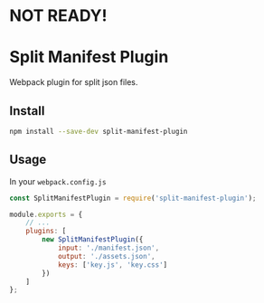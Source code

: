 # NOT READY!

# Split Manifest Plugin

Webpack plugin for split json files.

## Install

```bash
npm install --save-dev split-manifest-plugin
```

## Usage

In your `webpack.config.js`

```javascript
const SplitManifestPlugin = require('split-manifest-plugin');

module.exports = {
    // ...
    plugins: [
        new SplitManifestPlugin({
            input: './manifest.json',
            output: './assets.json',
            keys: ['key.js', 'key.css']
        })
    ]
};
```
